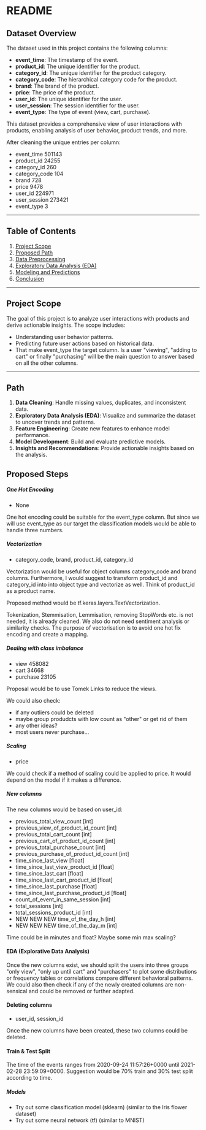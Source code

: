 # README

## Dataset Overview

The dataset used in this project contains the following columns:

- **event_time**: The timestamp of the event.
- **product_id**: The unique identifier for the product.
- **category_id**: The unique identifier for the product category.
- **category_code**: The hierarchical category code for the product.
- **brand**: The brand of the product.
- **price**: The price of the product.
- **user_id**: The unique identifier for the user.
- **user_session**: The session identifier for the user.
- **event_type**: The type of event (view, cart, purchase).

This dataset provides a comprehensive view of user interactions with products, enabling analysis of user behavior, product trends, and more.

After cleaning the unique entries per column:

- event_time       501143
- product_id        24255
- category_id         260
- category_code       104
- brand               728
- price              9478
- user_id          224971
- user_session     273421
- event_type            3

---

## Table of Contents

1. [Project Scope](#project-scope)
2. [Proposed Path](#proposed-path)
3. [Data Preprocessing](#data-preprocessing)
4. [Exploratory Data Analysis (EDA)](#exploratory-data-analysis-eda)
5. [Modeling and Predictions](#modeling-and-predictions)
6. [Conclusion](#conclusion)

---

## Project Scope

The goal of this project is to analyze user interactions with products and derive actionable insights. The scope includes:

- Understanding user behavior patterns.
- Predicting future user actions based on historical data.
- That make event_type the target column. Is a user "viewing", "adding to cart" or finally "purchasing" will be the main question to answer based on all the other columns.

---

## Path

1. **Data Cleaning**: Handle missing values, duplicates, and inconsistent data.
2. **Exploratory Data Analysis (EDA)**: Visualize and summarize the dataset to uncover trends and patterns.
3. **Feature Engineering**: Create new features to enhance model performance.
4. **Model Development**: Build and evaluate predictive models.
5. **Insights and Recommendations**: Provide actionable insights based on the analysis.


## Proposed Steps

##### One Hot Encoding

- None

One hot encoding could be suitable for the event_type column. But since we will use event_type as our target the classification models would be able to handle three numbers.

##### Vectorization

- category_code, brand, product_id, category_id

Vectorization would be useful for object columns category_code and brand columns. Furthermore, I would suggest to transform product_id and category_id into into object type and vectorize as well. Think of product_id as a product name.

Proposed method would be tf.keras.layers.TextVectorization.

Tokenization, Stemmisation, Lemmisation, removing StopWords etc. is not needed, it is already cleaned. We also do not need sentiment analysis or similarity checks.
The purpose of vectorisation is to avoid one hot fix encoding and create a mapping.

##### Dealing with class imbalance

- view        458082
- cart         34668
- purchase     23105

Proposal would be to use Tomek Links to reduce the views.

We could also check:
-  if any outliers could be deleted
- maybe group produdcts with low count as "other" or get rid of them
- any other ideas?
- most users never purchase... 

##### Scaling

- price

We could check if a method of scaling could be applied to price. It would depend on the model if it makes a difference.

##### New columns

The new columns would be based on user_id:

- previous_total_view_count [int]
- previous_view_of_product_id_count [int]
- previous_total_cart_count [int]
- previous_cart_of_product_id_count [int]
- previous_total_purchase_count [int]
- previous_purchase_of_product_id_count [int]
- time_since_last_view [float]
- time_since_last_view_product_id [float]
- time_since_last_cart [float]
- time_since_last_cart_product_id [float]
- time_since_last_purchase [float]
- time_since_last_purchase_product_id [float]
- count_of_event_in_same_session [int]
- total_sessions [int]
- total_sessions_product_id [int]
- NEW NEW NEW time_of_the_day_h [int]
- NEW NEW NEW time_of_the_day_m [int]

Time could be in minutes and float? Maybe some min max scaling?

#### EDA (Explorative Data Analysis)
Once the new columns exist, we should split the users into three groups "only view", "only up until cart" and "purchasers" to plot some distributions or frequency tables or correlations compare different behavioral patterns.
We could also then check if any of the newly created columns are non-sensical and could be removed or further adapted.

#### Deleting columns

- user_id, session_id

Once the new columns have been created, these two columns could be deleted.

#### Train & Test Split

The time of the events ranges from 2020-09-24 11:57:26+0000 until 2021-02-28 23:59:09+0000. Suggestion would be 70% train and 30% test split according to time.

##### Models

- Try out some classification model (sklearn) (similar to the Iris flower dataset)
- Try out some neural network (tf) (similar to MNIST)